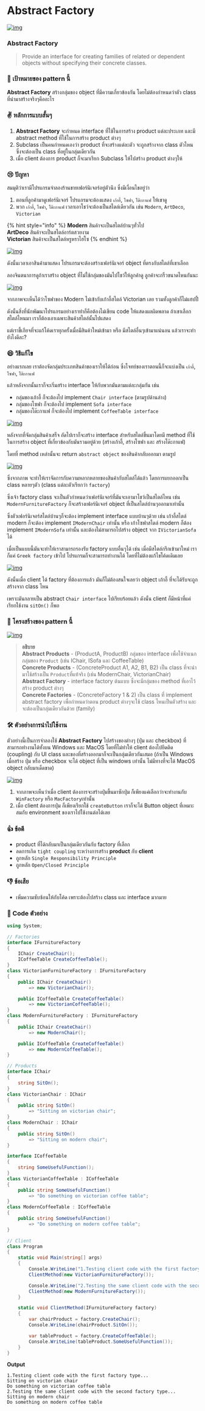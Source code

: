 # Abstract Factory



[![img](https://github.com/saladpuk/design-patterns/raw/master/assets/abstractfactory/abstract-factory.png)](https://github.com/saladpuk/design-patterns/blob/master/assets/abstractfactory/abstract-factory.png)

### Abstract Factory

> Provide an interface for creating families of related or dependent objects without specifying their concrete classes.

### 🎯 เป้าหมายของ pattern นี้

**Abstract Factory** สร้างกลุ่มของ object ที่มีความเกี่ยวข้องกัน โดยไม่ต้องกำหนดว่าตัว class ที่นำมาสร้างจริงๆคืออะไร

### ✌ หลักการแบบสั้นๆ

1. **Abstract Factory** จะกำหนด interface ที่ใช้ในการสร้าง product แต่ละประเภท และมี abstract method ที่ใช้ในการสร้าง product ต่างๆ
2. Subclass เป็นคนกำหนดเองว่า product ที่จะสร้างแต่ละตัว จะถูกสร้างจาก class ตัวไหน ซึ่งจะต้องเป็น class ที่อยู่ในกลุ่มเดียวกัน
3. เมื่อ client ต้องการ product ก็จะมาเรียก Subclass ให้ไปสร้าง product ต่างๆให้

### 😢 ปัญหา

สมมุติว่าเรามีโปรแกรมจำลองร้านขายเฟอร์นิเจอร์อยู่ตัวนึง ซึ่งมีเงื่อนไขอยู่ว่า

1. ตอนที่ลูกค้ามาดูเฟอร์นิเจอร์ โปรแกรมจะต้องแสดง `เก้าอี้`, `โซฟา`, `โต๊ะกาแฟ` ให้เขาดู
2. พวก `เก้าอี้`, `โซฟา`, `โต๊ะกาแฟ` เวลาเอาโชว์จะต้องเป็นสไตล์เดียวกัน เช่น `Modern`, `ArtDeco`, `Victorian`

{% hint style="info" %}
**Modern** สินค้าจะเป็นสไตล์บ้านๆทั่วไป  
**ArtDeco** สินค้าจะเป็นสไตล์อาร์ตสวยงาม  
**Victorian** สินค้าจะเป็นสไตล์หรูหราไฮโซ
{% endhint %}

[![img](https://github.com/saladpuk/design-patterns/raw/master/assets/abstractfactory/problem-en.png)](https://github.com/saladpuk/design-patterns/blob/master/assets/abstractfactory/problem-en.png)

ดังนั้นเวลาเอาสินค้ามาแสดง โปรแกรมจะต้องสร้างเฟอร์นิเจอร์ object ที่ตรงกับสไตล์ที่เขาเลือก

ลองจินตนาการดูถ้าเราสร้าง object ที่ไม่ใช้กลุ่มของมันไปโชว์ให้ลูกค้าดู ลูกค้าจะกริ้วขนาดไหนกันนะ

[![img](https://github.com/saladpuk/design-patterns/raw/master/assets/abstractfactory/abstract-factory-comic-1-en.png)](https://github.com/saladpuk/design-patterns/blob/master/assets/abstractfactory/abstract-factory-comic-1-en.png)

จากภาพจะเห็นได้ว่าโซฟาของ Modern ไม่เข้ากับเก้าอี้สไตล์ Victorian เลย รวมทั้งลูกค้าก็ไม่แฮปปี้

ดังนั้นสิ่งที่นักพัฒนาโปรแกรมอย่างเราทำก็คือต้องไม่เขียน code ให้แสดงผลผิดพลาด ถ้าเขาเลือกสไตล์ไหนมา เราก็ต้องเอาเฉพาะสินค้าสไตล์นั้นไปแสดง

แต่เราขี้เกียจที่จะแก้โค้ดเราทุกครั้งเมื่อมีสินค้าใหม่เข้ามา หรือ มีสไตล์อื่นๆเข้ามาแน่นอน แล้วเราจะทำยังไงดีละ?

### 😄 วิธีแก้ไข

อย่างแรกเลย เราต้องจัดกลุ่มประเภทสินค้าของเราให้ได้ก่อน ซึ่งโจทย์ของเราตอนนี้ก็จะแบ่งเป็น `เก้าอี้`, `โซฟา`, `โต๊ะกาแฟ`

แล้วหลังจากนั้นเราก็จะเริ่มสร้าง interface ให้กับพวกมันตามแต่ละกลุ่มกัน เช่น

* กลุ่มของเก้าอี้ ก็จะต้องไป implement `Chair interface` \(ตามรูปด้านล่าง\)
* กลุ่มของโซฟา ก็จะต้องไป implement `Sofa interface`
* กลุ่มของโต๊ะกาแฟ ก็จะต้องไป implement `CoffeeTable interface`

[![img](https://github.com/saladpuk/design-patterns/raw/master/assets/abstractfactory/solution1.png)](https://github.com/saladpuk/design-patterns/blob/master/assets/abstractfactory/solution1.png)

หลังจากที่จัดกลุ่มสินค้าเสร็จ ถัดไปเราก็จะสร้าง interface สำหรับสไตล์ขึ้นมาโดยมี method ที่ใช้ในการสร้าง object ที่เกี่ยวข้องกับมันรวมอยู่ด้วย \(สร้างเก้าอี้, สร้างโซฟา และ สร้างโต๊ะกาแฟ\)

โดยที่ method เหล่านั้นจะ return `abstract object` ของสินค้ากลับออกมา ตามรูป

[![img](https://github.com/saladpuk/design-patterns/raw/master/assets/abstractfactory/solution2.png)](https://github.com/saladpuk/design-patterns/blob/master/assets/abstractfactory/solution2.png)

ซึ่งจากภาพ จะทำให้เราจัดการกับความหลากหลายของสินค้ากับสไตล์ได้แล้ว โดยการแยกออกเป็น class หลายๆตัว \(class แต่ละตัวเรียกว่า `factory`\)

ซึ่งเจ้า factory class จะเป็นตัวกำหนดว่าเฟอร์นิเจอร์ที่มันจะเอามาโชว์เป็นสไตล์ไหน เช่น `ModernFurnitureFactory` ก็จะสร้างเฟอร์นิเจอร์ object ที่เป็นสไตล์บ้านๆออกมาเท่านั้น

ซึ่งตัวเฟอร์นิเจอร์สไตล์บ้านๆก็จะต้อง implement interface แบบบ้านๆด้วย เช่น เก้าอี้สไตล์ modern ก็จะต้อง implement `IModernChair` เท่านั้น หรือ เก้าโซฟาสไตล์ modern ก็ต้อง implement `IModernSofa` เท่านั้น และต้องไม่สามารถไปสร้าง object จาก `IVictorianSofa` ได้

เมื่อเป็นแบบนี้มันจะทำให้เราสามารถรองรับ factory แบบอื่นๆได้ เช่น เมื่อมีสไตล์กรีกเข้ามาใหม่ เราก็แค่ `Greek factory` เข้าไป โปรแกรมก็จะสามารถทำงานได้ โดยที่ไม่ต้องแก้ไขโค้ดเดิมเลย

[![img](https://github.com/saladpuk/design-patterns/raw/master/assets/abstractfactory/abstract-factory-comic-2-en.png)](https://github.com/saladpuk/design-patterns/blob/master/assets/abstractfactory/abstract-factory-comic-2-en.png)

ดังนั้นเมื่อ client ได้ factory ที่ต้องการแล้ว มันก็ไม่ต้องสนใจเลยว่า object เก้าอี้ ที่จะได้รับจะถูกสร้างจาก class ไหน

เพราะมันกลายเป็น abstract `Chair interface` ไปเรียบร้อยแล้ว ดังนั้น client ก็มีหน้าที่แค่เรียกใช้งาน `sitOn()` ก็พอ

### 📌 โครงสร้างของ pattern นี้

[![img](https://github.com/saladpuk/design-patterns/raw/master/assets/abstractfactory/structure.png)](https://github.com/saladpuk/design-patterns/blob/master/assets/abstractfactory/structure.png)

> **อธิบาย**  
> **Abstract Products** - \(ProductA, ProductB\) กลุ่มของ interface เพื่อใช้จำแนกกลุ่มของ `Product` \(เช่น IChair, ISofa และ CoffeeTable\)  
> **Concrete Products** - \(ConcreteProduct A1, A2, B1, B2\) เป็น class ที่จะนำมาใช้สร้างเป็น `Product`ที่แท้จริง \(เช่น ModernChair, VictorianChair\)  
> **Abstract Factory** - interface factory ต้นแบบ ซึ่งจะมีกลุ่มของ method ที่เอาไว้สร้าง product ต่างๆ  
> **Concrete Factories** - \(ConcreteFactory 1 & 2\) เป็น class ที่ implement abstract factory เพื่อกำหนดว่าตอน product ต่างๆจะใช้ class ไหนเป็นตัวสร้าง และจะต้องเป็นกลุ่มเดียวกันด้วย \(family\)

### 🛠 ตัวอย่างการนำไปใช้งาน

ตัวอย่างนี้เป็นการจำลองใช้ **Abstract Factory** ไปสร้างของต่างๆ \(ปุ่ม และ checkbox\) ที่สามารถทำงานได้ทั้งบน Windows และ MacOS โดยที่ไม่ทำให้ client ต้องไปยึดติด \(coupling\) กับ UI class และของที่สร้างออกมาก็จะเป็นกลุ่มเดียวกันเสมอ \(ถ้าเป็น Windows เมื่อสร้าง ปุ่ม หรือ checkbox จะได้ object ที่เป็น windows เท่านั้น ไม่มีทางที่จะได้ MacOS object กลับมาเด็ดขาด\)

[![img](https://github.com/saladpuk/design-patterns/raw/master/assets/abstractfactory/example.png)](https://github.com/saladpuk/design-patterns/blob/master/assets/abstractfactory/example.png)

1. จากภาพจะเห็นว่าเมื่อ client ต้องการจะสร้างปุ่มขึ้นมาซักปุ่ม ก็เพียงแค่เลือกว่าจะทำงานกับ `WinFactory` หรือ `MacFactory`เท่านั้น
2. เมื่อ client ต้องการปุ่ม ก็เพียงเรียกใช้ `createButton` เราก็จะได้ Button object ที่เหมาะสมกับ environment ของเราไปใช้งานต่อได้เลย

### 👍 ข้อดี

* product ที่ได้กลับมาเป็นกลุ่มเดียวกันกับ factory ที่เลือก
* ลดการเกิด `tight coupling` ระหว่างการสร้าง **product** กับ **client**
* ถูกหลัก `Single Responsibility Principle`
* ถูกหลัก `Open/Closed Principle`

### 👎 ข้อเสีย

* เพิ่มความซับซ้อนให้กับโค้ด เพราะต้องไปสร้าง class และ interface มากมาย

### 📝 Code ตัวอย่าง

```csharp
using System;

// Factories
interface IFurnitureFactory
{
    IChair CreateChair();
    ICoffeeTable CreateCoffeeTable();
}
class VictorianFurnitureFactory : IFurnitureFactory
{
    public IChair CreateChair()
        => new VictorianChair();

    public ICoffeeTable CreateCoffeeTable()
        => new VictorianCoffeeTable();
}
class ModernFurnitureFactory : IFurnitureFactory
{
    public IChair CreateChair()
        => new ModernChair();

    public ICoffeeTable CreateCoffeeTable()
        => new ModernCoffeeTable();
}

// Products
interface IChair
{
    string SitOn();
}
class VictorianChair : IChair
{
    public string SitOn()
        => "Sitting on victorian chair";
}
class ModernChair : IChair
{
    public string SitOn()
        => "Sitting on modern chair";
}

interface ICoffeeTable
{
    string SomeUsefulFunction();
}
class VictorianCoffeeTable : ICoffeeTable
{
    public string SomeUsefulFunction()
        => "Do something on victorian coffee table";
}
class ModernCoffeeTable : ICoffeeTable
{
    public string SomeUsefulFunction()
        => "Do something on modern coffee table";
}

// Client
class Program
{
    static void Main(string[] args)
    {
        Console.WriteLine("1.Testing client code with the first factory type...");
        ClientMethod(new VictorianFurnitureFactory());

        Console.WriteLine("2.Testing the same client code with the second factory type...");
        ClientMethod(new ModernFurnitureFactory());
    }

    static void ClientMethod(IFurnitureFactory factory)
    {
        var chairProduct = factory.CreateChair();
        Console.WriteLine(chairProduct.SitOn());

        var tableProduct = factory.CreateCoffeeTable();
        Console.WriteLine(tableProduct.SomeUsefulFunction());
    }
}
```

**Output**

```text
1.Testing client code with the first factory type...
Sitting on victorian chair
Do something on victorian coffee table
2.Testing the same client code with the second factory type...
Sitting on modern chair
Do something on modern coffee table
```

